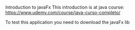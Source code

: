 Introduction to javaFx
This introduction is at java course: https://www.udemy.com/course/java-curso-completo/

To test this application you need to download the javaFx lib 
